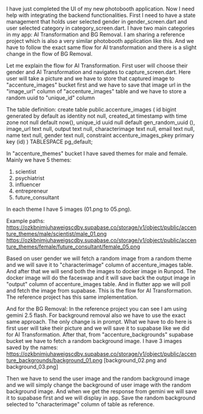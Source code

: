 I have just completed the UI of my new photobooth application. Now I need help with integrating the backend functionalities. First I need to have a state management that holds user selected gender in gender_screen.dart and user selected category in category_screen.dart. I have two main categories in my app: AI Transformation and BG Removal. I am sharing a reference project which is also a very similar photobooth application like this. And we have to follow the exact same flow for AI transformation and there is a slight change in the flow of BG Removal.

Let me explain the flow for AI Transformation. First user will choose their gender and AI Transformation and navigates to capture_screen.dart. Here user will take a picture and we have to store that captured image to "accenture_images" bucket first and we have to save that image url in the "image_url" column of "accenture_images" table and we have to store a random uuid to "unique_id" column

The table definition:
create table public.accenture_images (
  id bigint generated by default as identity not null,
  created_at timestamp with time zone not null default now(),
  unique_id uuid null default gen_random_uuid (),
  image_url text null,
  output text null,
  characterimage text null,
  email text null,
  name text null,
  gender text null,
  constraint accenture_images_pkey primary key (id)
) TABLESPACE pg_default;

In "accenture_themes" bucket I have saved themes for male and female. Mainly we have 5 themes:
1. scientist
2. psychiatrist
3. influencer
4. entrepreneur
5. future_consultant

In each theme I have 5 images (01.png to 05.png).

Example paths:
https://ozkbnimjuhaweigscdby.supabase.co/storage/v1/object/public/accenture_themes/male/scientist/male_01.png
https://ozkbnimjuhaweigscdby.supabase.co/storage/v1/object/public/accenture_themes/female/future_consultant/female_05.png

Based on user gender we will fetch a random image from a random theme and we will save it to "characterimage" column of accenture_images table. And after that we will send both the images to docker image in Runpod. The docker image will do the faceswap and it will save back the output image in "output" column of accenture_images table. And in flutter app we will poll and fetch the image from supabase. This is the flow for AI Transformation. The reference project has this same implementation.

And for the BG Removal:
In the reference project you can see I am using gemini 2.5 flash. For background removal also we have to use the exact same approach. The only change is in prompt.
What we have to do here is first user will take their picture and we will save it to supabase like we did for AI Transformation. After that, from "accenture_backgrounds" supabase bucket we have to fetch a random background image. I have 3 images saved by the names:
https://ozkbnimjuhaweigscdby.supabase.co/storage/v1/object/public/accenture_backgrounds/background_01.png [background_02.png and background_03.png]

Then we have to send the user image and the random background image and we will simply change the background of user image with the random background image. And when we get the response from gemini we will save it to supabase first and we will display in app. Save the random background selected to "characterimage" column of table as reference.